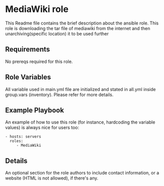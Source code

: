 MediaWiki role
==============

This Readme file contains the brief description about the ansible role.
This role is downloading the tar file of mediawiki from the internet and then unarchiving(specific location) it to be used further

Requirements
------------

No prereqs required for this role.

Role Variables
--------------

All variable used in main.yml file are initialized and stated in all.yml inside group.vars (inventory). Please refer for more details.

Example Playbook
----------------

An example of how to use this role (for instance, hardcoding the variable values) is always nice for users too:

    - hosts: servers
      roles:
         - MediaWiki

Details
--------

An optional section for the role authors to include contact information, or a website (HTML is not allowed), if there's any.

